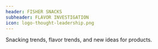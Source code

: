 ```yaml
---
header: FISHER SNACKS
subheader: FLAVOR INVESTIGATION
icon: logo-thought-leadership.png
---
```

Snacking trends, flavor trends, and new ideas for products.
